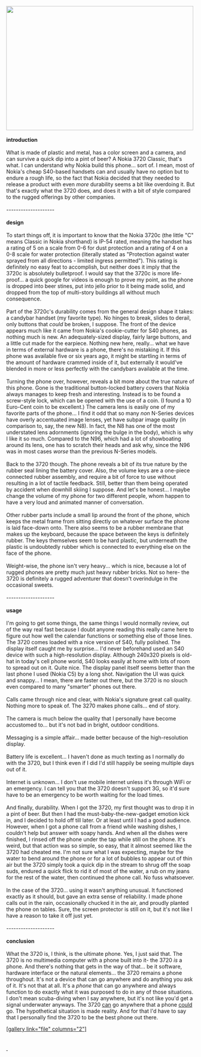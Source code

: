 

<strong><a href="http://meinfruhstuck.files.wordpress.com/2010/10/w082.jpg"><img class="alignnone size-full wp-image-612" title="W082" src="http://meinfruhstuck.files.wordpress.com/2010/10/w082.jpg" alt="" width="500" height="332" /></a></strong><br/><br/><strong>introduction</strong><br/><br/>What is made of plastic and metal, has a color screen and a camera, and can survive a quick dip into a pint of beer? A Nokia 3720 Classic, that's what. I can understand why Nokia build this phone... sort of. I mean, most of Nokia's cheap S40-based handsets can and usually have no option but to endure a rough life, so the fact that Nokia decided that they needed to release a product with even <em>more</em> durability seems a bit like overdoing it. But that's exactly what the 3720 does, and does it with a bit of style compared to the rugged offerings by other companies.<a name='more'></a><br/><br/>--------------------<br/><br/><strong>design</strong><br/><br/>To start things off, it is important to know that the Nokia 3720c (the little "C" means Classic in Nokia shorthand) is IP-54 rated, meaning the handset has a rating of 5 on a scale from 0-6 for dust protection and a rating of 4 on a 0-8 scale for water protection (literally stated as "﻿﻿﻿﻿﻿﻿Protection against water sprayed from all directions - limited ingress permitted"). This rating is definitely no easy feat to accomplish, but neither does it imply that the 3720c is absolutely bulletproof. I would say that the 3720c is more life-proof... a quick google for videos is enough to prove my point, as the phone is dropped into beer stines, put into jello prior to it being made solid, and dropped from the top of multi-story buildings all without much consequence.<br/><br/>Part of the 3720c's durability comes from the general design shape it takes: a candybar handset (my favorite type). No hinges to break, slides to derail, only buttons that *could* be broken, I suppose. The front of the device appears much like it came from Nokia's cookie-cutter for S40 phones, as nothing much is new. An adequately-sized display, fairly large buttons, and a little cut made for the earpiece. Nothing new here, really... what we have in terms of external hardware is a phone, there's no mistaking it. If this phone was available five or six years ago, it might be startling in terms of the amount of hardware crammed inside of it, but externally it would've blended in more or less perfectly with the candybars available at the time.<br/><br/>Turning the phone over, however, reveals a bit more about the true nature of this phone. Gone is the traditional button-locked battery covers that Nokia always manages to keep fresh and interesting. Instead is to be found a screw-style lock, which can be opened with the use of a coin. (I found a 10 Euro-Cent coin to be excellent.) The camera lens is easily one of my favorite parts of the phone... I find it odd that so many <em>non</em> N-Series devices have overly accentuated image lenses, yet have subpar image quality (in comparison to, say, the new N8). In fact, the N8 has one of the most understated lens adornments (ignoring the bulge in the body), which is why I like it so much. Compared to the N96, which had a lot of showboating around its lens, one has to scratch their heads and ask why, since the N96 was in most cases <em>worse</em> than the previous N-Series models.<br/><br/>Back to the 3720 though. The phone reveals a bit of its true nature by the rubber seal lining the battery cover. Also, the volume keys are a one-piece connected rubber assembly, and require a bit of force to use without resulting in a lot of tactile feedback. Still, better than them being operated by accident when downhill skiing I suppose. And let's be honest... I maybe change the volume of my phone for two different people, whom happen to have a very loud and animated manner of conversation.<br/><br/>Other rubber parts include a small lip around the front of the phone, which keeps the metal frame from sitting directly on whatever surface the phone is laid face-down onto. There also seems to be a rubber membrane that makes up the keyboard, because the space between the keys is definitely rubber. The keys themselves seem to be hard plastic, but underneath the plastic is undoubtedly rubber which is connected to everything else on the face of the phone.<br/><br/>Weight-wise, the phone isn't very heavy... which is nice, because a lot of rugged phones are pretty much just heavy rubber bricks. Not so here- the 3720 is definitely a rugged adventurer that doesn't overindulge in the occasional sweets.<br/><br/>--------------------<br/><br/><strong>usage</strong><br/><br/>I'm going to get some things, the same things I would normally review, out of the way real fast because I doubt anyone reading this really came here to figure out how well the calendar functions or something else of those lines. The 3720 comes loaded with a nice version of S40, fully polished. The display itself caught me by surprise... I'd never beforehand used an S40 device with such a high-resolution display. Although 240x320 pixels is old-hat in today's cell phone world, S40 looks easily at home with lots of room to spread out on it. Quite nice. The display panel itself seems better than the last phone I used (Nokia C5) by a long shot. Navigation the UI was quick and snappy... I mean, there are faster out there, but the 3720 is no slouch even compared to many "smarter" phones out there.<br/><br/>Calls came through nice and clear, with Nokia's signature great call quality. Nothing more to speak of. The 3270 makes phone calls... end of story.<br/><br/>The camera is much below the quality that I personally have become accustomed to... but it's not bad in bright, outdoor conditions.<br/><br/>Messaging is a simple affair... made better because of the high-resolution display.<br/><br/>Battery life is excellent... I haven't done as much texting as I normally do with the 3720, but I think even if I did I'd still happily be seeing multiple days out of it.<br/><br/>Internet is unknown... I don't use mobile internet unless it's through WiFi or an emergency. I can tell you that the 3720 doesn't support 3G, so it'd sure have to be an emergency to be worth waiting for the load times.<br/><br/>And finally, durability. When I got the 3720, my first thought was to drop it in a pint of beer. But then I had the must-baby-the-new-gadget emotion kick in, and I decided to hold off till later. Or at least until I had a good audience. However, when I got a phone call from a friend while washing dishes, I couldn't help but answer with soapy hands. And when all the dishes were finished, I rinsed off the phone under the tap while still on the phone. It's weird, but that action was so simple, so easy, that it almost seemed like the 3720 had cheated me. I'm not sure what I was expecting, maybe for the water to bend around the phone or for a lot of bubbles to appear out of thin air but the 3720 simply took a quick dip in the stream to shrug off the soap suds, endured a quick flick to rid it of most of the water, a rub on my jeans for the rest of the water, then continued the phone call. No fuss whatsoever.<br/><br/>In the case of the 3720... using it wasn't anything unusual. It functioned exactly as it should, but gave an extra sense of reliability. I made phone calls out in the rain, occasionally chucked it in the air, and proudly planted the phone on tables. Sure, the screen protector is still on it, but it's not like I have a reason to take it off just yet.<br/><br/>--------------------<br/><br/><strong>conclusion</strong><br/><br/>What the 3720 is, I think, is the ultimate phone. Yes, I just said that. The 3720 is no multimedia computer with a phone built into it- the 3720 <em>is</em> a phone. And there's nothing that gets in the way of that... be it software, hardware interface or the natural elements... the 3720 remains a phone throughout. It's not a device that can go anywhere and do anything you ask of it. It's not that at all. It's a <em>phone</em> that can go anywhere and always function to do exactly what it was purposed to do in any of those situations. I don't mean scuba-diving when I say anywhere, but it's not like you'd get a signal underwater anyways. The 3720 <span style="text-decoration:underline;">can</span> go anywhere that a phone <span style="text-decoration:underline;">could</span> go. The hypothetical situation is made reality. And for that I'd have to say that I personally find the 3720 to be the best phone out there.<br/><div><a href="http://meinfruhstuck.files.wordpress.com/2010/10/w082.jpg">[gallery link="file" columns="2"]<br/><br/></a></div><br/><a href="http://meinfruhstuck.files.wordpress.com/2010/10/w082.jpg"> <br/><br/></a>